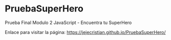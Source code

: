 # PruebaSuperHero
Prueba Final Modulo 2 JavaScript - Encuentra tu SuperHero

Enlace para visitar la página:
https://jejecristian.github.io/PruebaSuperHero/
